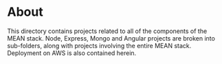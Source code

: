 # About
This directory contains projects related to all of the components of the MEAN stack. Node, Express, Mongo and Angular projects are broken into sub-folders, along with projects involving the entire MEAN stack. Deployment on AWS is also contained herein.

